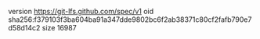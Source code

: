 version https://git-lfs.github.com/spec/v1
oid sha256:f379103f3ba604ba91a347dde9802bc6f2ab38371c80cf2fafb790e7d58d14c2
size 16987
